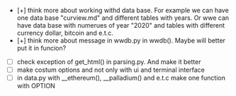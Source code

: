 - [+] think more about working withd data base. For example we can have one data base "curview.md"
  and different tables with years. Or wwe can have data base with numerues of year "2020"
  and tables with different currency dollar, bitcoin and e.t.c.
- [+] think more about message in wwdb.py in wwdb(). Maybe will better put it in funcion?
- [ ] check exception of get_html() in parsing.py. And make it better
- [ ] make costum options and not only with ui and terminal interface
- [ ] in data.py with __ethereum(), __palladium() and e.t.c make one function with OPTION
